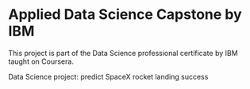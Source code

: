 # Applied Data Science Capstone by IBM
This project is part of the Data Science professional certificate by IBM taught on Coursera. 

Data Science project: predict SpaceX rocket landing success

